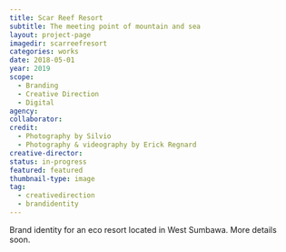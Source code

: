 ```yaml
---
title: Scar Reef Resort
subtitle: The meeting point of mountain and sea
layout: project-page
imagedir: scarreefresort
categories: works
date: 2018-05-01
year: 2019
scope:
  - Branding
  - Creative Direction
  - Digital
agency:
collaborator:
credit:
  - Photography by Silvio
  - Photography & videography by Erick Regnard
creative-director:
status: in-progress
featured: featured
thumbnail-type: image
tag:
  - creativedirection
  - brandidentity
---
```


Brand identity for an eco resort located in West Sumbawa. More details soon.
